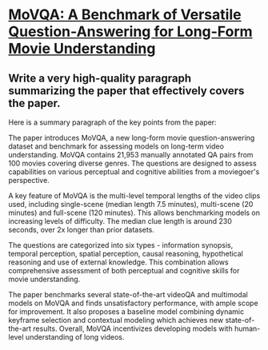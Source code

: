 # [MoVQA: A Benchmark of Versatile Question-Answering for Long-Form Movie   Understanding](https://arxiv.org/abs/2312.04817)

## Write a very high-quality paragraph summarizing the paper that effectively covers the paper.

 Here is a summary paragraph of the key points from the paper:

The paper introduces MoVQA, a new long-form movie question-answering dataset and benchmark for assessing models on long-term video understanding. MoVQA contains 21,953 manually annotated QA pairs from 100 movies covering diverse genres. The questions are designed to assess capabilities on various perceptual and cognitive abilities from a moviegoer's perspective. 

A key feature of MoVQA is the multi-level temporal lengths of the video clips used, including single-scene (median length 7.5 minutes), multi-scene (20 minutes) and full-scene (120 minutes). This allows benchmarking models on increasing levels of difficulty. The median clue length is around 230 seconds, over 2x longer than prior datasets. 

The questions are categorized into six types - information synopsis, temporal perception, spatial perception, causal reasoning, hypothetical reasoning and use of external knowledge. This combination allows comprehensive assessment of both perceptual and cognitive skills for movie understanding.

The paper benchmarks several state-of-the-art videoQA and multimodal models on MoVQA and finds unsatisfactory performance, with ample scope for improvement. It also proposes a baseline model combining dynamic keyframe selection and contextual modeling which achieves new state-of-the-art results. Overall, MoVQA incentivizes developing models with human-level understanding of long videos.
